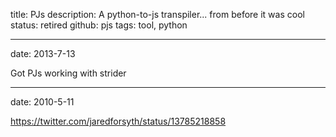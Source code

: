 title: PJs
description: A python-to-js transpiler... from before it was cool
status: retired
github: pjs
tags: tool, python

---
date: 2013-7-13

Got PJs working with strider

---
date: 2010-5-11


https://twitter.com/jaredforsyth/status/13785218858